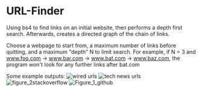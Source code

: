 # URL-Finder
Using bs4 to find links on an initial website, then performs a depth first search. Afterwards, creates a directed graph of the chain of links.

Choose a webpage to start from, a maximum number of links before quitting, and a maximum "depth" N to limit search. For example, if  N = 3 and www.foo.com -> www.bar.com -> www.bat.com -> www.baz.com, the program won't look for any further links after bat.com

Some example outputs:
![wired urls](https://github.com/CalebCur01/URL-Finder/assets/25915691/13227b7c-6da1-4948-b6ca-302cca3236ef)
![tech news urls](https://github.com/CalebCur01/URL-Finder/assets/25915691/fb7ee8a3-0da6-4df8-8f63-f50394f20264)
![figure_2stackoverflow](https://github.com/CalebCur01/URL-Finder/assets/25915691/3b8ea797-0337-4300-b0c4-00442c43fe7a)
![Figure_1_github](https://github.com/CalebCur01/URL-Finder/assets/25915691/3c572e1c-655a-4ec9-80c2-333e1ada500f)





